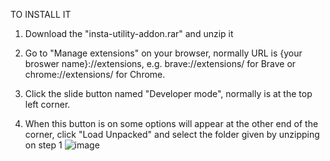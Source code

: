 TO INSTALL IT

1. Download the "insta-utility-addon.rar" and unzip it

2. Go to "Manage extensions" on your browser, normally URL is {your broswer name}://extensions, e.g. brave://extensions/ for Brave or chrome://extensions/ for Chrome.

3. Click the slide button named "Developer mode", normally is at the top left corner.

4. When this button is on some options will appear at the other end of the corner, click "Load Unpacked" and select the folder given by unzipping on step 1
![image](https://user-images.githubusercontent.com/92852413/200167503-64642611-9098-4626-a749-78f2998872ab.png)

